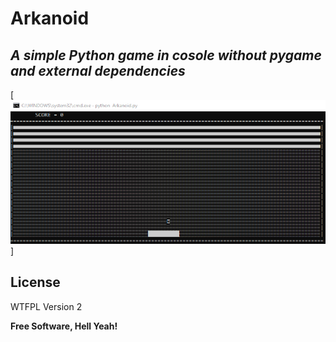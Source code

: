 # Arkanoid
## _A simple Python game in cosole without pygame and external dependencies_

[![N|Solid](https://raw.githubusercontent.com/di2mot/Arkanoid/master/Arkanoid.png)]



## License

WTFPL Version 2

**Free Software, Hell Yeah!**
